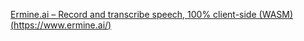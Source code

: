 [Ermine.ai – Record and transcribe speech, 100% client-side (WASM)](https://news.ycombinator.com/item?id=35441337)[(https://www.ermine.ai/)](https://www.ermine.ai/)
